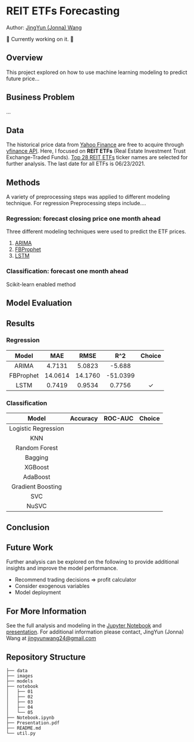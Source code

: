 # REIT ETFs Forecasting
Author: [JingYun (Jonna) Wang](/jingyunwang24@gmail.com)

🌻 Currently working on it. 🌻

## Overview
This project explored on how to use machine learning modeling to predict future price...

## Business Problem
...

## Data
The historical price data from [Yahoo Finance](/https://finance.yahoo.com/) are free to acquire through [yfinance API](/https://pypi.org/project/yfinance/). Here, I focused on <b>REIT ETFs</b> (Real Estate Investment Trust Exchange-Traded Funds). [Top 28 REIT ETFs](/https://etfdb.com/etfdb-category/real-estate/) ticker names are selected for further analysis. The last date for all ETFs is 06/23/2021. 

## Methods
A variety of preprocessing steps was applied to different modeling technique. For regression 
Preprocessing steps include....


### Regression: forecast closing price one month ahead
Three different modeling techniques were used to predict the ETF prices.</br>
1. [ARIMA](./notebook/02_ARIMA.ipynb)
2. [FBProphet](./notebook/03_FBProphet.ipynb)
3. [LSTM](./notebook/04_LSTM.ipynb)

### Classification: forecast one month ahead
Scikit-learn enabled method 

## Model Evaluation


## Results

### Regression
|  Model | MAE | RMSE | R^2 | Choice |
| :---: | :---: |:---: | :---: | :---: |
| ARIMA | 4.7131 | 5.0823 | -5.688| 
| FBProphet | 14.0614 | 14.1760 | -51.0399 | 
| LSTM | 0.7419 | 0.9534 | 0.7756| ✓ |

### Classification
|  Model | Accuracy | ROC-AUC | Choice |
| :---: | :---: |:---: | :---: |
| Logistic Regression | 
| KNN |  
| Random Forest |
| Bagging |
| XGBoost |
| AdaBoost |
| Gradient Boosting |
| SVC |
| NuSVC |





## Conclusion


## Future Work
Further analysis can be explored on the following to provide additional insights and improve the model performance.
- Recommend trading decisions => profit calculator
- Consider exogenous variables
- Model deployment

## For More Information
See the full analysis and modeling in the [Jupyter Notebook](./Notebook.ipynb) and [presentation](./Presentation.pdf).
For additional information please contact, JingYun (Jonna) Wang at jingyunwang24@gmail.com

## Repository Structure
```
├── data
├── images
├── models
├── notebook
│   ├── 01
│   ├── 02
│   ├── 03
│   ├── 04
│   └── 05
├── Notebook.ipynb
├── Presentation.pdf
├── README.md
└── util.py
```
